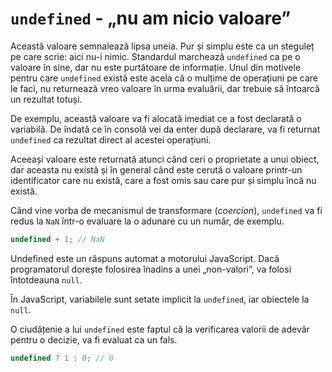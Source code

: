 # `undefined` - „nu am nicio valoare”

Această valoare semnalează lipsa uneia. Pur și simplu este ca un steguleț pe care scrie: aici nu-i nimic. Standardul marchează `undefined` ca pe o valoare în sine, dar nu este purtătoare de informație. Unul din motivele pentru care `undefined` există este acela că o mulțime de operațiuni pe care le faci, nu returnează vreo valoare în urma evaluării, dar trebuie să întoarcă un rezultat totuși.

De exemplu, această valoare va fi alocată imediat ce a fost declarată o variabilă. De îndată ce în consolă vei da enter după declarare, va fi returnat `undefined` ca rezultat direct al acestei operațiuni.

Aceeași valoare este returnată atunci când ceri o proprietate a unui obiect, dar aceasta nu există și în general când este cerută o valoare printr-un identificator care nu există, care a fost omis sau care pur și simplu încă nu există.

Când vine vorba de mecanismul de transformare (*coercion*), `undefined` va fi redus la `NaN` într-o evaluare la o adunare cu un număr, de exemplu.

```javascript
undefined + 1; // NaN
```

Undefined este un răspuns automat a motorului JavaScript. Dacă programatorul dorește folosirea înadins a unei „non-valori”, va folosi întotdeauna `null`.

În JavaScript, variabilele sunt setate implicit la `undefined`, iar obiectele la `null`.

O ciudățenie a lui `undefined` este faptul că la verificarea valorii de adevăr pentru o decizie, va fi evaluat ca un fals.

```javascript
undefined ? 1 : 0; // 0
```
